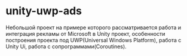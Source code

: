 # unity-uwp-ads
Небольшой проект на примере которого рассматривается работа и интеграция рекламы от Microsoft в Unity проект, особенности построения проекта под UWP(Universal Windows Platform), работа с Unity Ui, работа с сопрограммами(Coroutines).
